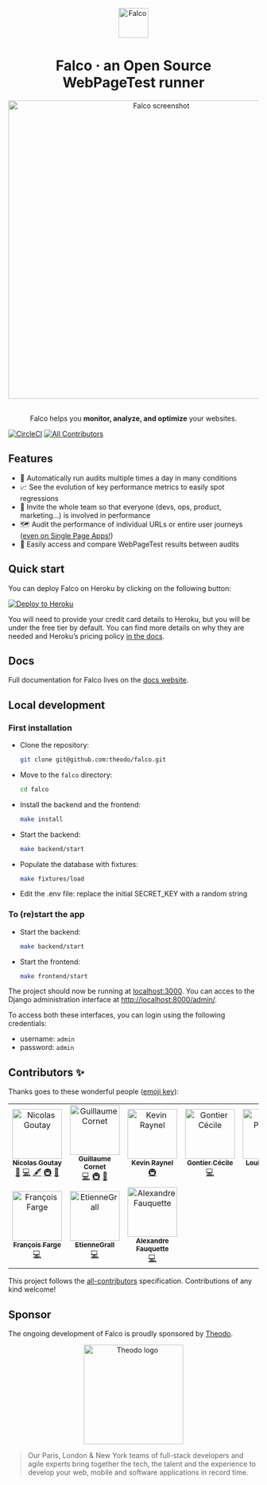 <p align="center">
  <a href="https://getfal.co">
    <img alt="Falco" src="https://falco-backup-db.s3.eu-west-3.amazonaws.com/logo.svg" width="60" />
  </a>
</p>
<h1 align="center">
  Falco · an Open Source WebPageTest runner
</h1>

<div align="center">
  <a href="https://getfal.co">
    <img alt="Falco screenshot" src="https://falco-backup-db.s3.eu-west-3.amazonaws.com/falco_screenshot.jpg" width="600"/>
  </a>
</div>

<br />

<p align="center">
    Falco helps you <b>monitor, analyze, and optimize</b> your websites.
</p>

[![CircleCI](https://circleci.com/gh/theodo/falco/tree/master.svg?style=svg)](https://circleci.com/gh/theodo/falco/tree/master)
[![All Contributors](https://img.shields.io/badge/all_contributors-10-orange.svg?style=flat-square)](#contributors)

## Features

- 🔬 Automatically run audits multiple times a day in many conditions
- 📈 See the evolution of key performance metrics to easily spot regressions
- 👥 Invite the whole team so that everyone (devs, ops, product, marketing…) is involved in performance
- 🗺 Audit the performance of individual URLs or entire user journeys ([even on Single Page Apps!](https://css-tricks.com/recipes-for-performance-testing-single-page-applications-in-webpagetest/))
- 📸 Easily access and compare WebPageTest results between audits

## Quick start

You can deploy Falco on Heroku by clicking on the following button:

[![Deploy to Heroku](https://www.herokucdn.com/deploy/button.svg)](https://heroku.com/deploy?template=https://github.com/theodo/falco/)

You will need to provide your credit card details to Heroku, but you will be under the free tier by default. You can find more details on why they are needed and Heroku’s pricing policy [in the docs](https://getfal.co).

## Docs

Full documentation for Falco lives on the [docs website](https://getfal.co).

## Local development

### First installation

- Clone the repository:
  ```bash
  git clone git@github.com:theodo/falco.git
  ```
- Move to the `falco` directory:
  ```bash
  cd falco
  ```
- Install the backend and the frontend:
  ```bash
  make install
  ```
- Start the backend:
  ```bash
  make backend/start
  ```
- Populate the database with fixtures:
  ```bash
  make fixtures/load
  ```
- Edit the .env file: replace the initial SECRET_KEY with a random string

### To (re)start the app

- Start the backend:
  ```bash
  make backend/start
  ```
- Start the frontend:

  ```bash
  make frontend/start
  ```

The project should now be running at [localhost:3000](http://localhost:3000). You can acces to the Django administration interface at [http://localhost:8000/admin/](http://localhost:8000/admin/).

To access both these interfaces, you can login using the following credentials:

- username: `admin`
- password: `admin`

## Contributors ✨

Thanks goes to these wonderful people ([emoji key](https://allcontributors.org/docs/en/emoji-key)):

<!-- ALL-CONTRIBUTORS-LIST:START - Do not remove or modify this section -->
<!-- prettier-ignore -->
<table>
  <tr>
    <td align="center"><a href="https://phacks.dev/"><img src="https://avatars1.githubusercontent.com/u/2587348?v=4" width="100px;" alt="Nicolas Goutay"/><br /><sub><b>Nicolas Goutay</b></sub></a><br /><a href="#design-phacks" title="Design">🎨</a> <a href="https://github.com/theodo/falco/commits?author=phacks" title="Code">💻</a> <a href="#content-phacks" title="Content">🖋</a> <a href="#infra-phacks" title="Infrastructure (Hosting, Build-Tools, etc)">🚇</a> <a href="https://github.com/theodo/falco/commits?author=phacks" title="Documentation">📖</a></td>
    <td align="center"><a href="https://github.com/gllmcornet"><img src="https://avatars3.githubusercontent.com/u/35029311?v=4" width="100px;" alt="Guillaume Cornet"/><br /><sub><b>Guillaume Cornet</b></sub></a><br /><a href="https://github.com/theodo/falco/commits?author=gllmcornet" title="Code">💻</a> <a href="#infra-gllmcornet" title="Infrastructure (Hosting, Build-Tools, etc)">🚇</a> <a href="#design-gllmcornet" title="Design">🎨</a></td>
    <td align="center"><a href="https://github.com/kraynel"><img src="https://avatars3.githubusercontent.com/u/4620699?v=4" width="100px;" alt="Kevin Raynel"/><br /><sub><b>Kevin Raynel</b></sub></a><br /><a href="#infra-kraynel" title="Infrastructure (Hosting, Build-Tools, etc)">🚇</a></td>
    <td align="center"><a href="https://github.com/CecileSerene"><img src="https://avatars3.githubusercontent.com/u/24312896?v=4" width="100px;" alt="Gontier Cécile"/><br /><sub><b>Gontier Cécile</b></sub></a><br /><a href="https://github.com/theodo/falco/commits?author=CecileSerene" title="Code">💻</a></td>
    <td align="center"><a href="https://github.com/LouisPinsard"><img src="https://avatars1.githubusercontent.com/u/30240360?v=4" width="100px;" alt="Louis Pinsard"/><br /><sub><b>Louis Pinsard</b></sub></a><br /><a href="https://github.com/theodo/falco/commits?author=LouisPinsard" title="Code">💻</a></td>
    <td align="center"><a href="https://www.theodo.fr/"><img src="https://avatars0.githubusercontent.com/u/44815600?v=4" width="100px;" alt="Vincent Larrat"/><br /><sub><b>Vincent Larrat</b></sub></a><br /><a href="https://github.com/theodo/falco/commits?author=vlarrat-theodo" title="Code">💻</a> <a href="#security-vlarrat-theodo" title="Security">🛡️</a></td>
    <td align="center"><a href="https://github.com/antkahn"><img src="https://avatars3.githubusercontent.com/u/4716121?v=4" width="100px;" alt="antkahn"/><br /><sub><b>antkahn</b></sub></a><br /><a href="https://github.com/theodo/falco/commits?author=antkahn" title="Code">💻</a></td>
  </tr>
  <tr>
    <td align="center"><a href="https://github.com/fargito"><img src="https://avatars3.githubusercontent.com/u/29537204?v=4" width="100px;" alt="François Farge"/><br /><sub><b>François Farge</b></sub></a><br /><a href="https://github.com/theodo/falco/commits?author=fargito" title="Code">💻</a></td>
    <td align="center"><a href="https://github.com/EtienneGrall"><img src="https://avatars2.githubusercontent.com/u/44709108?v=4" width="100px;" alt="EtienneGrall"/><br /><sub><b>EtienneGrall</b></sub></a><br /><a href="https://github.com/theodo/falco/commits?author=EtienneGrall" title="Code">💻</a></td>
    <td align="center"><a href="https://github.com/alexfauquette"><img src="https://avatars2.githubusercontent.com/u/45398769?v=4" width="100px;" alt="Alexandre Fauquette"/><br /><sub><b>Alexandre Fauquette</b></sub></a><br /><a href="https://github.com/theodo/falco/commits?author=alexfauquette" title="Code">💻</a></td>
  </tr>
</table>

<!-- ALL-CONTRIBUTORS-LIST:END -->

This project follows the [all-contributors](https://github.com/all-contributors/all-contributors) specification. Contributions of any kind welcome!

## Sponsor

The ongoing development of Falco is proudly sponsored by [Theodo](https://www.theodo.fr/).

<div align="center">
  <a href="https://www.theodo.fr/" />
    <img alt="Theodo logo" src="https://cdn2.hubspot.net/hub/2383597/hubfs/Website/Logos/Logo_Theodo_cropped.svg" width="200"/>
  </a>
</div>

> Our Paris, London & New York teams of full-stack developers and agile experts bring together the tech, the talent and the experience to develop your web, mobile and software applications in record time.
